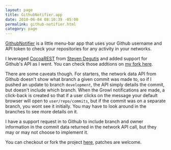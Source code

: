 ```yaml
--- 
layout: page
title: GithubNotifier.app
date: 2010-06-04 08:10:39 -05:00
permalink: github-notifier.html
category: page
---
```

[GithubNotifier][1] is a little menu-bar app that uses your Github username and API token to check your repositories for any activity in your networks.  

I leveraged [CocoaREST][2] from [Steven Degutis][3] and added support for Github's API as I went.  You can check those addtions on [my fork here][4].

There are some caveats though.  For starters, the network data API from Github doesn't show what branch a given commit was made to, so if I pushed an update to branch `development`, the API simply details the commit, but doesn't include which branch.  When the Growl notifications are made, a click-back is created so that if a user clicks on the message your default browser will open to `user/repo/commits`, but if the commit was on a separate branch, you wont see it initially.  You may have to look around in the branches to see more details on it.  

I have  a support request in to Github to include branch and owner information in the commit data returned in the network API call, but they may or may not choose to implement it.  

You can checkout or fork the project [here][1], patches are welcome.  

[1]: http://github.com/ctshryock/GithubNotifier
[2]: http://github.com/sdegutis/CocoaREST
[3]: http://degutis.org/
[4]: http://github.com/ctshryock/CocoaREST 
